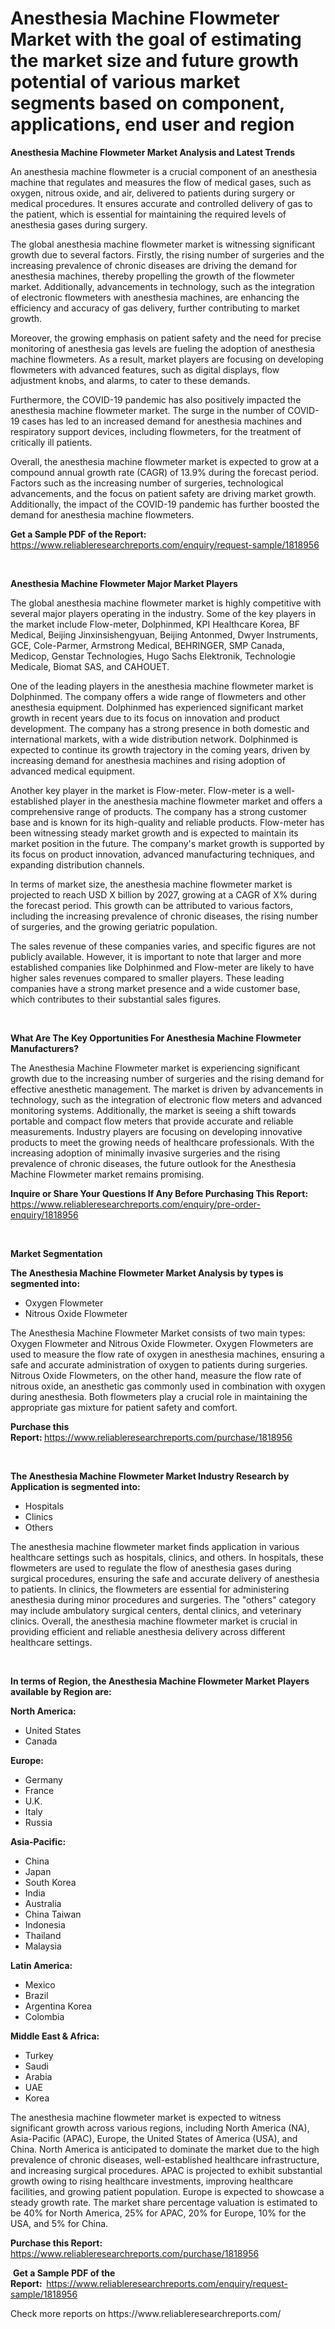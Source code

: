 <p><h1>Anesthesia Machine Flowmeter Market with the goal of estimating the market size and future growth potential of various market segments based on component, applications, end user and region</h1></p><p><strong>Anesthesia Machine Flowmeter Market Analysis and Latest Trends</strong></p>
<p><p>An anesthesia machine flowmeter is a crucial component of an anesthesia machine that regulates and measures the flow of medical gases, such as oxygen, nitrous oxide, and air, delivered to patients during surgery or medical procedures. It ensures accurate and controlled delivery of gas to the patient, which is essential for maintaining the required levels of anesthesia gases during surgery.</p><p>The global anesthesia machine flowmeter market is witnessing significant growth due to several factors. Firstly, the rising number of surgeries and the increasing prevalence of chronic diseases are driving the demand for anesthesia machines, thereby propelling the growth of the flowmeter market. Additionally, advancements in technology, such as the integration of electronic flowmeters with anesthesia machines, are enhancing the efficiency and accuracy of gas delivery, further contributing to market growth.</p><p>Moreover, the growing emphasis on patient safety and the need for precise monitoring of anesthesia gas levels are fueling the adoption of anesthesia machine flowmeters. As a result, market players are focusing on developing flowmeters with advanced features, such as digital displays, flow adjustment knobs, and alarms, to cater to these demands.</p><p>Furthermore, the COVID-19 pandemic has also positively impacted the anesthesia machine flowmeter market. The surge in the number of COVID-19 cases has led to an increased demand for anesthesia machines and respiratory support devices, including flowmeters, for the treatment of critically ill patients.</p><p>Overall, the anesthesia machine flowmeter market is expected to grow at a compound annual growth rate (CAGR) of 13.9% during the forecast period. Factors such as the increasing number of surgeries, technological advancements, and the focus on patient safety are driving market growth. Additionally, the impact of the COVID-19 pandemic has further boosted the demand for anesthesia machine flowmeters.</p></p>
<p><strong>Get a Sample PDF of the Report:&nbsp;</strong> <a href="https://www.reliableresearchreports.com/enquiry/request-sample/1818956">https://www.reliableresearchreports.com/enquiry/request-sample/1818956</a></p>
<p>&nbsp;</p>
<p><strong>Anesthesia Machine Flowmeter Major Market Players</strong></p>
<p><p>The global anesthesia machine flowmeter market is highly competitive with several major players operating in the industry. Some of the key players in the market include Flow-meter, Dolphinmed, KPI Healthcare Korea, BF Medical, Beijing Jinxinsishengyuan, Beijing Antonmed, Dwyer Instruments, GCE, Cole-Parmer, Armstrong Medical, BEHRINGER, SMP Canada, Medicop, Genstar Technologies, Hugo Sachs Elektronik, Technologie Medicale, Biomat SAS, and CAHOUET.</p><p>One of the leading players in the anesthesia machine flowmeter market is Dolphinmed. The company offers a wide range of flowmeters and other anesthesia equipment. Dolphinmed has experienced significant market growth in recent years due to its focus on innovation and product development. The company has a strong presence in both domestic and international markets, with a wide distribution network. Dolphinmed is expected to continue its growth trajectory in the coming years, driven by increasing demand for anesthesia machines and rising adoption of advanced medical equipment.</p><p>Another key player in the market is Flow-meter. Flow-meter is a well-established player in the anesthesia machine flowmeter market and offers a comprehensive range of products. The company has a strong customer base and is known for its high-quality and reliable products. Flow-meter has been witnessing steady market growth and is expected to maintain its market position in the future. The company's market growth is supported by its focus on product innovation, advanced manufacturing techniques, and expanding distribution channels.</p><p>In terms of market size, the anesthesia machine flowmeter market is projected to reach USD X billion by 2027, growing at a CAGR of X% during the forecast period. This growth can be attributed to various factors, including the increasing prevalence of chronic diseases, the rising number of surgeries, and the growing geriatric population.</p><p>The sales revenue of these companies varies, and specific figures are not publicly available. However, it is important to note that larger and more established companies like Dolphinmed and Flow-meter are likely to have higher sales revenues compared to smaller players. These leading companies have a strong market presence and a wide customer base, which contributes to their substantial sales figures.</p></p>
<p>&nbsp;</p>
<p><strong>What Are The Key Opportunities For Anesthesia Machine Flowmeter Manufacturers?</strong></p>
<p><p>The Anesthesia Machine Flowmeter market is experiencing significant growth due to the increasing number of surgeries and the rising demand for effective anesthetic management. The market is driven by advancements in technology, such as the integration of electronic flow meters and advanced monitoring systems. Additionally, the market is seeing a shift towards portable and compact flow meters that provide accurate and reliable measurements. Industry players are focusing on developing innovative products to meet the growing needs of healthcare professionals. With the increasing adoption of minimally invasive surgeries and the rising prevalence of chronic diseases, the future outlook for the Anesthesia Machine Flowmeter market remains promising.</p></p>
<p><strong>Inquire or Share Your Questions If Any Before Purchasing This Report:</strong> <a href="https://www.reliableresearchreports.com/enquiry/pre-order-enquiry/1818956">https://www.reliableresearchreports.com/enquiry/pre-order-enquiry/1818956</a></p>
<p>&nbsp;</p>
<p><strong>Market Segmentation</strong></p>
<p><strong>The Anesthesia Machine Flowmeter Market Analysis by types is segmented into:</strong></p>
<p><ul><li>Oxygen Flowmeter</li><li>Nitrous Oxide Flowmeter</li></ul></p>
<p><p>The Anesthesia Machine Flowmeter Market consists of two main types: Oxygen Flowmeter and Nitrous Oxide Flowmeter. Oxygen Flowmeters are used to measure the flow rate of oxygen in anesthesia machines, ensuring a safe and accurate administration of oxygen to patients during surgeries. Nitrous Oxide Flowmeters, on the other hand, measure the flow rate of nitrous oxide, an anesthetic gas commonly used in combination with oxygen during anesthesia. Both flowmeters play a crucial role in maintaining the appropriate gas mixture for patient safety and comfort.</p></p>
<p><strong>Purchase this Report:&nbsp;</strong><a href="https://www.reliableresearchreports.com/purchase/1818956">https://www.reliableresearchreports.com/purchase/1818956</a></p>
<p>&nbsp;</p>
<p><strong>The Anesthesia Machine Flowmeter Market Industry Research by Application is segmented into:</strong></p>
<p><ul><li>Hospitals</li><li>Clinics</li><li>Others</li></ul></p>
<p><p>The anesthesia machine flowmeter market finds application in various healthcare settings such as hospitals, clinics, and others. In hospitals, these flowmeters are used to regulate the flow of anesthesia gases during surgical procedures, ensuring the safe and accurate delivery of anesthesia to patients. In clinics, the flowmeters are essential for administering anesthesia during minor procedures and surgeries. The "others" category may include ambulatory surgical centers, dental clinics, and veterinary clinics. Overall, the anesthesia machine flowmeter market is crucial in providing efficient and reliable anesthesia delivery across different healthcare settings.</p></p>
<p>&nbsp;</p>
<p><strong>In terms of Region, the Anesthesia Machine Flowmeter Market Players available by Region are:</strong></p>
<p>
    <p> <strong> North America: </strong>
        <ul>
            <li>United States</li>
            <li>Canada</li>
        </ul>
        </p> 
    <p> <strong> Europe: </strong>
        <ul>
            <li>Germany</li>
            <li>France</li>
            <li>U.K.</li>
            <li>Italy</li>
            <li>Russia</li>
        </ul>
        </p> 
    <p> <strong> Asia-Pacific: </strong>
        <ul>
            <li>China</li>
            <li>Japan</li>
            <li>South Korea</li>
            <li>India</li>
            <li>Australia</li>
            <li>China Taiwan</li>
            <li>Indonesia</li>
            <li>Thailand</li>
            <li>Malaysia</li>
        </ul>
        </p> 
    <p> <strong> Latin America: </strong>
        <ul>
            <li>Mexico</li>
            <li>Brazil</li>
            <li>Argentina Korea</li>
            <li>Colombia</li>
        </ul>
        </p> 
    <p> <strong> Middle East & Africa: </strong>
        <ul>
            <li>Turkey</li>
            <li>Saudi</li>
            <li>Arabia</li>
            <li>UAE</li>
            <li>Korea</li>
        </ul>
    </p>
    </p>
<p><p>The anesthesia machine flowmeter market is expected to witness significant growth across various regions, including North America (NA), Asia-Pacific (APAC), Europe, the United States of America (USA), and China. North America is anticipated to dominate the market due to the high prevalence of chronic diseases, well-established healthcare infrastructure, and increasing surgical procedures. APAC is projected to exhibit substantial growth owing to rising healthcare investments, improving healthcare facilities, and growing patient population. Europe is expected to showcase a steady growth rate. The market share percentage valuation is estimated to be 40% for North America, 25% for APAC, 20% for Europe, 10% for the USA, and 5% for China.</p></p>
<p><strong>Purchase this Report: </strong><a href="https://www.reliableresearchreports.com/purchase/1818956">https://www.reliableresearchreports.com/purchase/1818956</a></p>
<p>&nbsp;<strong>Get a Sample PDF of the Report:&nbsp;&nbsp;</strong><a href="https://www.reliableresearchreports.com/enquiry/request-sample/1818956">https://www.reliableresearchreports.com/enquiry/request-sample/1818956</a></p>
<p><strong></strong></p>
<p>Check more reports on https://www.reliableresearchreports.com/</p>